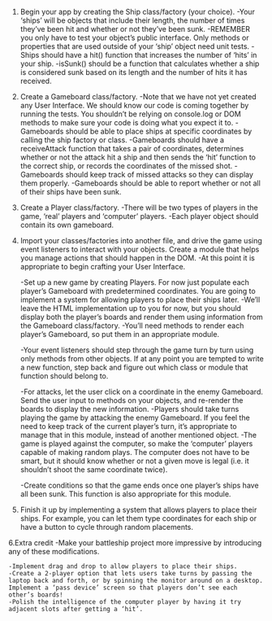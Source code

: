 1. Begin your app by creating the Ship class/factory (your choice).
    -Your ‘ships’ will be objects that include their length, the number of times they’ve been hit and whether or not they’ve been sunk.
    -REMEMBER you only have to test your object’s public interface. Only methods or properties that are used outside of your ‘ship’ object need unit tests.
    -Ships should have a hit() function that increases the number of ‘hits’ in your ship.
    -isSunk() should be a function that calculates whether a ship is considered sunk based on its length and the number of hits it has received.

2. Create a Gameboard class/factory.
    -Note that we have not yet created any User Interface. We should know our code is coming together by running the tests. You shouldn’t be relying on console.log or DOM methods to make sure your code is doing what you expect it to.
    -Gameboards should be able to place ships at specific coordinates by calling the ship factory or class.
    -Gameboards should have a receiveAttack function that takes a pair of coordinates, determines whether or not the attack hit a ship and then sends the ‘hit’ function to the correct ship, or records the coordinates of the missed shot.
    -Gameboards should keep track of missed attacks so they can display them properly.
    -Gameboards should be able to report whether or not all of their ships have been sunk.

3. Create a Player class/factory.
    -There will be two types of players in the game, ‘real’ players and ‘computer’ players.
    -Each player object should contain its own gameboard.

4. Import your classes/factories into another file, and drive the game using event listeners to interact with your objects. Create a module that helps you manage actions that should happen in the DOM.
    -At this point it is appropriate to begin crafting your User Interface.

    -Set up a new game by creating Players. For now just populate each player’s Gameboard with predetermined coordinates. You are going to implement a system for allowing players to place their ships later.
    -We’ll leave the HTML implementation up to you for now, but you should display both the player’s boards and render them using information from the Gameboard class/factory.
    -You’ll need methods to render each player’s Gameboard, so put them in an appropriate module.
    
    -Your event listeners should step through the game turn by turn using only methods from other objects. If at any point you are tempted to write a new function, step back and figure out which class or module that function should belong to.

    -For attacks, let the user click on a coordinate in the enemy Gameboard. Send the user input to methods on your objects, and re-render the boards to display the new information.
    -Players should take turns playing the game by attacking the enemy Gameboard. If you feel the need to keep track of the current player’s turn, it’s appropriate to manage that in this module, instead of another mentioned object.
    -The game is played against the computer, so make the ‘computer’ players capable of making random plays. The computer does not have to be smart, but it should know whether or not a given move is legal (i.e. it shouldn’t shoot the same coordinate twice).

    -Create conditions so that the game ends once one player’s ships have all been sunk. This function is also appropriate for this module.

5. Finish it up by implementing a system that allows players to place their ships. For example, you can let them type coordinates for each ship or have a button to cycle through random placements.

6.Extra credit -Make your battleship project more impressive by introducing any of these modifications.

    -Implement drag and drop to allow players to place their ships.
    -Create a 2-player option that lets users take turns by passing the laptop back and forth, or by spinning the monitor around on a desktop. Implement a ‘pass device’ screen so that players don’t see each other’s boards!
    -Polish the intelligence of the computer player by having it try adjacent slots after getting a ‘hit’.